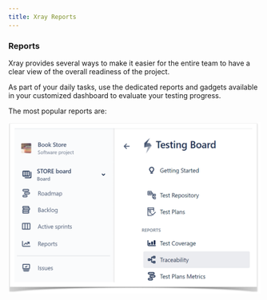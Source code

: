```yaml
---
title: Xray Reports
---
```

###  Reports

Xray provides several ways to make it easier for the entire team to have a clear view of the overall readiness of the project.

As part of your daily tasks, use the dedicated reports and gadgets available in your customized dashboard to evaluate your testing progress.

The most popular reports are: 

![Reports.png](./static/Reports.png)
